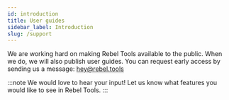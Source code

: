```yaml
---
id: introduction
title: User guides
sidebar_label: Introduction
slug: /support
---
```


We are working hard on making Rebel Tools available to the public. When we do, we will also publish user guides. You can request early access by sending us a message: hey@rebel.tools

:::note
We would love to hear your input! Let us know what features you would like to see in Rebel Tools.
:::
